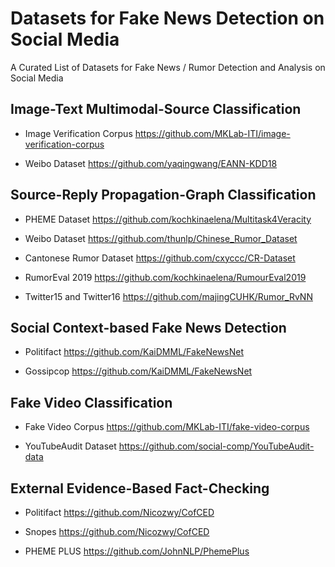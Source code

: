 # Datasets for Fake News Detection on Social Media
A Curated List of Datasets for Fake News / Rumor Detection and Analysis on Social Media

## Image-Text Multimodal-Source Classification
* Image Verification Corpus
https://github.com/MKLab-ITI/image-verification-corpus

* Weibo Dataset
https://github.com/yaqingwang/EANN-KDD18

## Source-Reply Propagation-Graph Classification

* PHEME Dataset
https://github.com/kochkinaelena/Multitask4Veracity

* Weibo Dataset
https://github.com/thunlp/Chinese_Rumor_Dataset

* Cantonese Rumor Dataset
https://github.com/cxyccc/CR-Dataset

* RumorEval 2019
https://github.com/kochkinaelena/RumourEval2019

* Twitter15 and Twitter16
https://github.com/majingCUHK/Rumor_RvNN

## Social Context-based Fake News Detection

* Politifact
https://github.com/KaiDMML/FakeNewsNet

* Gossipcop
https://github.com/KaiDMML/FakeNewsNet

## Fake Video Classification

* Fake Video Corpus
https://github.com/MKLab-ITI/fake-video-corpus

* YouTubeAudit Dataset
https://github.com/social-comp/YouTubeAudit-data

## External Evidence-Based Fact-Checking

* Politifact
https://github.com/Nicozwy/CofCED

* Snopes
https://github.com/Nicozwy/CofCED

* PHEME PLUS
https://github.com/JohnNLP/PhemePlus

